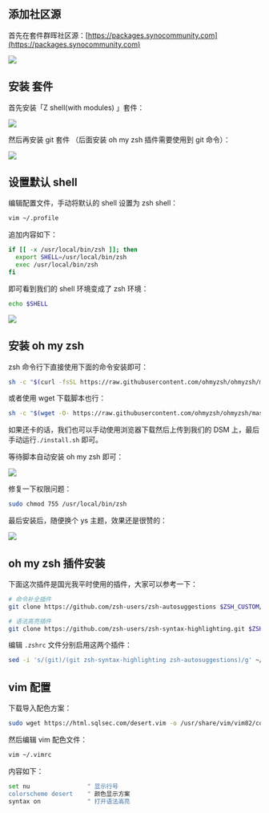 ## 添加社区源

首先在套件群晖社区源：[https://packages.synocommunity.com](https://packages.synocommunity.com)

![](https://image.3001.net/images/20230226/1677383998809.png) 

## 安装 套件

首先安装「Z shell(with modules) 」套件：

![](https://image.3001.net/images/20230226/1677385060481.jpg) 

然后再安装 git 套件 （后面安装 oh my zsh 插件需要使用到 git 命令）：

![](https://image.3001.net/images/20230226/16773853782866.png) 

 

## 设置默认 shell

编辑配置文件，手动将默认的 shell 设置为 zsh shell：

```bash
vim ~/.profile
```

追加内容如下：

```bash
if [[ -x /usr/local/bin/zsh ]]; then
  export SHELL=/usr/local/bin/zsh
  exec /usr/local/bin/zsh
fi
```

即可看到我们的 shell 环境变成了 zsh 环境：

```bash
echo $SHELL
```

![](https://image.3001.net/images/20230226/1677385883574.png)  

## 安装 oh my zsh

zsh 命令行下直接使用下面的命令安装即可：

```bash
sh -c "$(curl -fsSL https://raw.githubusercontent.com/ohmyzsh/ohmyzsh/master/tools/install.sh)"
```

或者使用 wget 下载脚本也行：

```bash
sh -c "$(wget -O- https://raw.githubusercontent.com/ohmyzsh/ohmyzsh/master/tools/install.sh)"
```

如果还卡的话，我们也可以手动使用浏览器下载然后上传到我们的 DSM 上，最后手动运行`./install.sh` 即可。

等待脚本自动安装 oh my zsh 即可：

![](https://image.3001.net/images/20230226/16773862553722.png) 

修复一下权限问题：

```bash
sudo chmod 755 /usr/local/bin/zsh
```

最后安装后，随便换个 ys 主题，效果还是很赞的：

![](https://image.3001.net/images/20230226/16773864502665.png)   

## oh my zsh 插件安装

下面这次插件是国光我平时使用的插件，大家可以参考一下：

```bash
# 命令补全插件
git clone https://github.com/zsh-users/zsh-autosuggestions $ZSH_CUSTOM/plugins/zsh-autosuggestions

# 语法高亮插件
git clone https://github.com/zsh-users/zsh-syntax-highlighting.git $ZSH_CUSTOM/plugins/zsh-syntax-highlighting
```

编辑 `.zshrc` 文件分别启用这两个插件：

```bash
sed -i 's/(git)/(git zsh-syntax-highlighting zsh-autosuggestions)/g' ~/.zshrc
```

## vim 配置

下载导入配色方案：

```bash
sudo wget https://html.sqlsec.com/desert.vim -o /usr/share/vim/vim82/colors/desert.vim
```

然后编辑 vim 配色文件：

```bash
vim ~/.vimrc
```

内容如下：

```bash
set nu                " 显示行号
colorscheme desert    " 颜色显示方案
syntax on             " 打开语法高亮
```

